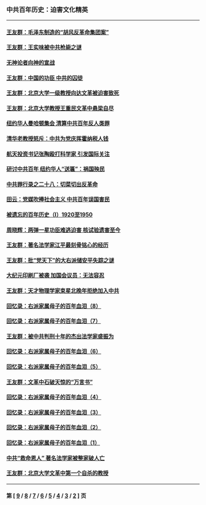 ### 中共百年历史：迫害文化精英
---
#### [王友群：毛泽东制造的“胡风反革命集团案”](../../pages/nf1176111/n13324909.md?11080430) 
#### [王友群：王实味被中共枪毙之谜](../../pages/nf1176111/n13307502.md?11080430) 
#### [无神论者向神的宣战](../../pages/nf1176111/n13281535.md?11080430) 
#### [王友群：中国的功臣 中共的囚徒](../../pages/nf1176111/n13291790.md?11080430) 
#### [王友群：北京大学一级教授向达文革被迫害致死](../../pages/nf1176111/n13150966.md?11080430) 
#### [王友群：北京大学教授王重民文革中悬梁自尽](../../pages/nf1176111/n13084645.md?11080430) 
#### [纽约华人曼哈顿集会 清算中共百年反人类罪](../../pages/nf1176111/n13084157.md?11080430) 
#### [清华老教授怒斥：中共为党庆挥霍纳税人钱](../../pages/nf1176111/n13071430.md?11080430) 
#### [航天投资书记张陶殴打科学家 引发国际关注](../../pages/nf1176111/n13069132.md?11080430) 
#### [研讨中共百年 纽约华人“送匾”：祸国殃民](../../pages/nf1176111/n13057367.md?11080430) 
#### [中共罪行录之二十八：切菜切出反革命](../../pages/nf1176111/n13030600.md?11080430) 
#### [田云：党媒吹捧社会主义 中共百年误国害民](../../pages/nf1176111/n13006682.md?11080430) 
#### [被遗忘的百年历史（I）1920至1950](../../pages/nf1176111/n12986411.md?11080430) 
#### [周晓辉：两弹一星功臣难逃迫害 核试验遗害至今](../../pages/nf1176111/n12974997.md?11080430) 
#### [王友群：著名法学家江平最刻骨铭心的经历](../../pages/nf1176111/n12970787.md?11080430) 
#### [王友群：批“党天下”的大右派储安平失踪之谜](../../pages/nf1176111/n12954229.md?11080430) 
#### [大纪元印刷厂被袭 加国会议员：无法容忍](../../pages/nf1176111/n12883028.md?11080430) 
#### [王友群：天才物理学家束星北晚年拒绝加入中共](../../pages/nf1176111/n12792913.md?11080430) 
#### [回忆录：右派家属母子的百年血泪（8）](../../pages/nf1176111/n12706196.md?11080430) 
#### [回忆录：右派家属母子的百年血泪（7）](../../pages/nf1176111/n12706191.md?11080430) 
#### [王友群：被中共判刑十年的杰出法学家盛振为](../../pages/nf1176111/n12706141.md?11080430) 
#### [回忆录：右派家属母子的百年血泪（6）](../../pages/nf1176111/n12698863.md?11080430) 
#### [回忆录：右派家属母子的百年血泪（5）](../../pages/nf1176111/n12692515.md?11080430) 
#### [王友群：文革中石破天惊的“万言书”](../../pages/nf1176111/n12690994.md?11080430) 
#### [回忆录：右派家属母子的百年血泪（4）](../../pages/nf1176111/n12686410.md?11080430) 
#### [回忆录：右派家属母子的百年血泪（3）](../../pages/nf1176111/n12683820.md?11080430) 
#### [回忆录：右派家属母子的百年血泪（2）](../../pages/nf1176111/n12679738.md?11080430) 
#### [回忆录：右派家属母子的百年血泪（1）](../../pages/nf1176111/n12678112.md?11080430) 
#### [中共“救命恩人” 著名法学家被整家破人亡](../../pages/nf1176111/n12658168.md?11080430) 
#### [王友群：北京大学文革中第一个自杀的教授](../../pages/nf1176111/n12632697.md?11080430) 

---
#### 第 [ [9](./9.md?11080430) / [8](./8.md?11080430) / [7](./7.md?11080430) / [6](./6.md?11080430) / [5](./5.md?11080430) / [4](./4.md?11080430) / [3](./3.md?11080430) / [2](./2.md?11080430) ] 页
